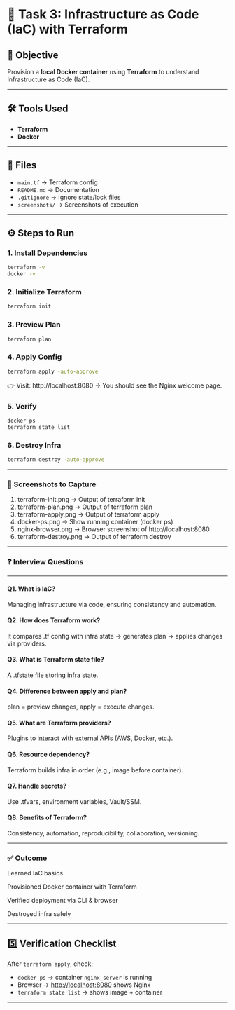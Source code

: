 # 🚀 Task 3: Infrastructure as Code (IaC) with Terraform

## 📌 Objective
Provision a **local Docker container** using **Terraform** to understand Infrastructure as Code (IaC).

---

## 🛠 Tools Used
- **Terraform**
- **Docker**

---

## 📂 Files
- `main.tf` → Terraform config
- `README.md` → Documentation
- `.gitignore` → Ignore state/lock files
- `screenshots/` → Screenshots of execution

---

## ⚙️ Steps to Run

### 1. Install Dependencies
```bash
terraform -v
docker -v
```
### 2. Initialize Terraform
```bash
terraform init
```
### 3. Preview Plan
```bash
terraform plan
```
### 4. Apply Config
```bash
terraform apply -auto-approve
```
👉 Visit: http://localhost:8080 → You should see the Nginx welcome page.

### 5. Verify
```bash
docker ps
terraform state list
```
### 6. Destroy Infra
```bash
terraform destroy -auto-approve
```
---
### 📸 Screenshots to Capture
1. terraform-init.png → Output of terraform init
2. terraform-plan.png → Output of terraform plan
3. terraform-apply.png → Output of terraform apply
4. docker-ps.png → Show running container (docker ps)
5. nginx-browser.png → Browser screenshot of http://localhost:8080
6. terraform-destroy.png → Output of terraform destroy
---
### ❓ Interview Questions
---
#### Q1. What is IaC?
Managing infrastructure via code, ensuring consistency and automation.

#### Q2. How does Terraform work?

It compares .tf config with infra state → generates plan → applies changes via providers.

#### Q3. What is Terraform state file?

A .tfstate file storing infra state.

#### Q4. Difference between apply and plan?

plan = preview changes, apply = execute changes.

#### Q5. What are Terraform providers?

Plugins to interact with external APIs (AWS, Docker, etc.).

#### Q6. Resource dependency?

Terraform builds infra in order (e.g., image before container).

#### Q7. Handle secrets?

Use .tfvars, environment variables, Vault/SSM.

#### Q8. Benefits of Terraform?

Consistency, automation, reproducibility, collaboration, versioning.


---
### ✅ Outcome

Learned IaC basics

Provisioned Docker container with Terraform

Verified deployment via CLI & browser

Destroyed infra safely


---

## 5️⃣ Verification Checklist
After `terraform apply`, check:
- `docker ps` → container `nginx_server` is running  
- Browser → [http://localhost:8080](http://localhost:8080) shows Nginx  
- `terraform state list` → shows image + container  

---
